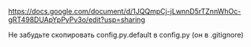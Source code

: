 https://docs.google.com/document/d/1JQQmpCj-jLwnnD5rTZnnWhOc-gRT498DUApYpPyPv3o/edit?usp=sharing

Не забудьте скопировать config.py.default в config.py (он в .gitignore)